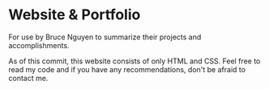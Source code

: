 # Website & Portfolio
For use by Bruce Nguyen to summarize their projects and accomplishments.

As of this commit, this website consists of only HTML and CSS. Feel free to read my code and if you have any recommendations, don't be afraid to contact me.